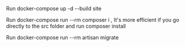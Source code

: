 <p>Run docker-compose up -d --build site</p>
<p>Run docker-compose run --rm composer i , It's more efficient if you go directly to the src folder and run composer install</p>
<p>Run docker-compose run --rm artisan migrate</p>